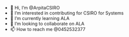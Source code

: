 - 👋 Hi, I’m @ArpitaCSIRO
- 👀 I’m interested in contributing for CSIRO for Systems 
- 🌱 I’m currently learning ALA
- 💞️ I’m looking to collaborate on ALA
- 📫 How to reach me @0452532377

<!---
ArpitaCSIRO/ArpitaCSIRO is a ✨ special ✨ repository because its `README.md` (this file) appears on your GitHub profile.
You can click the Preview link to take a look at your changes.
--->
